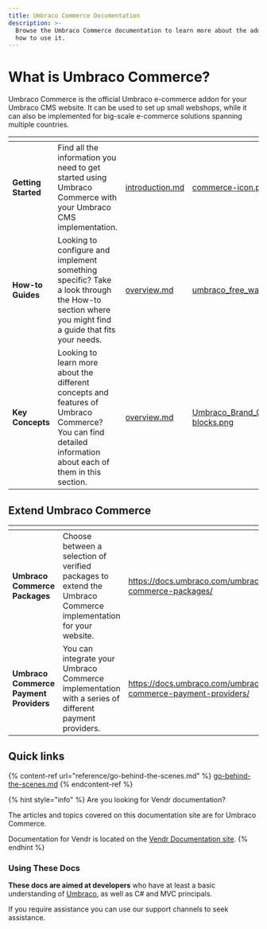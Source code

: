 ```yaml
---
title: Umbraco Commerce Documentation
description: >-
  Browse the Umbraco Commerce documentation to learn more about the addon and
  how to use it.
---
```


# What is Umbraco Commerce?

Umbraco Commerce is the official Umbraco e-commerce addon for your Umbraco CMS website. It can be used to set up small webshops, while it can also be implemented for big-scale e-commerce solutions spanning multiple countries.

<table data-view="cards"><thead><tr><th></th><th></th><th data-hidden data-card-target data-type="content-ref"></th><th data-hidden data-card-cover data-type="files"></th></tr></thead><tbody><tr><td><strong>Getting Started</strong></td><td>Find all the information you need to get started using Umbraco Commerce with your Umbraco CMS implementation.</td><td><a href="getting-started/introduction.md">introduction.md</a></td><td><a href=".gitbook/assets/commerce-icon.png">commerce-icon.png</a></td></tr><tr><td><strong>How-to Guides</strong></td><td>Looking to configure and implement something specific? Take a look through the How-to section where you might find a guide that fits your needs.</td><td><a href="how-to-guides/overview.md">overview.md</a></td><td><a href=".gitbook/assets/umbraco_free_way_01.png">umbraco_free_way_01.png</a></td></tr><tr><td><strong>Key Concepts</strong></td><td>Looking to learn more about the different concepts and features of Umbraco Commerce? You can find detailed information about each of them in this section.</td><td><a href="key-concepts/overview.md">overview.md</a></td><td><a href=".gitbook/assets/Umbraco_Brand_Guidelines_2020_28_Illustration blocks.png">Umbraco_Brand_Guidelines_2020_28_Illustration blocks.png</a></td></tr></tbody></table>

## Extend Umbraco Commerce

<table data-card-size="large" data-view="cards"><thead><tr><th></th><th></th><th data-hidden data-card-target data-type="content-ref"></th></tr></thead><tbody><tr><td><strong>Umbraco Commerce Packages</strong></td><td>Choose between a selection of verified packages to extend the Umbraco Commerce implementation for your website.</td><td><a href="https://docs.umbraco.com/umbraco-commerce-packages/">https://docs.umbraco.com/umbraco-commerce-packages/</a></td></tr><tr><td><strong>Umbraco Commerce Payment Providers</strong></td><td>You can integrate your Umbraco Commerce implementation with a series of different payment providers.</td><td><a href="https://docs.umbraco.com/umbraco-commerce-payment-providers/">https://docs.umbraco.com/umbraco-commerce-payment-providers/</a></td></tr></tbody></table>

## Quick links

{% content-ref url="reference/go-behind-the-scenes.md" %}
[go-behind-the-scenes.md](reference/go-behind-the-scenes.md)
{% endcontent-ref %}

{% hint style="info" %}
Are you looking for Vendr documentation?

The articles and topics covered on this documentation site are for Umbraco Commerce.

Documentation for Vendr is located on the [Vendr Documentation site](https://vendr.net/docs/).
{% endhint %}

### Using These Docs

**These docs are aimed at developers** who have at least a basic understanding of [Umbraco](https://umbraco.com), as well as C# and MVC principals.

If you require assistance you can use our support channels to seek assistance.
